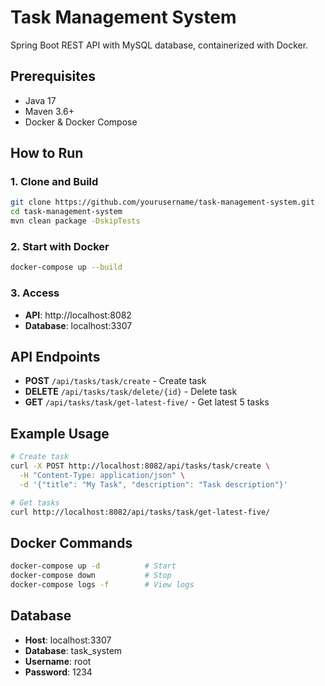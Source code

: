 # Task Management System

Spring Boot REST API with MySQL database, containerized with Docker.

## Prerequisites

- Java 17
- Maven 3.6+
- Docker & Docker Compose

## How to Run

### 1. Clone and Build
```bash
git clone https://github.com/yourusername/task-management-system.git
cd task-management-system
mvn clean package -DskipTests
```

### 2. Start with Docker
```bash
docker-compose up --build
```

### 3. Access
- **API**: http://localhost:8082
- **Database**: localhost:3307

## API Endpoints

- **POST** `/api/tasks/task/create` - Create task
- **DELETE** `/api/tasks/task/delete/{id}` - Delete task  
- **GET** `/api/tasks/task/get-latest-five/` - Get latest 5 tasks

## Example Usage

```bash
# Create task
curl -X POST http://localhost:8082/api/tasks/task/create \
  -H "Content-Type: application/json" \
  -d '{"title": "My Task", "description": "Task description"}'

# Get tasks
curl http://localhost:8082/api/tasks/task/get-latest-five/
```

## Docker Commands

```bash
docker-compose up -d          # Start
docker-compose down           # Stop
docker-compose logs -f        # View logs
```

## Database

- **Host**: localhost:3307
- **Database**: task_system
- **Username**: root
- **Password**: 1234
